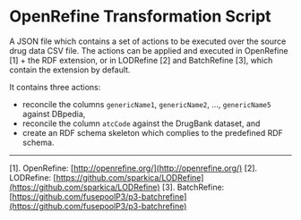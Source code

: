 # OpenRefine Transformation Script

A JSON file which contains a set of actions to be executed over the source drug data CSV file. The actions can be applied and executed in OpenRefine [1] + the RDF extension, or in LODRefine [2] and BatchRefine [3], which contain the extension by default.

It contains three actions:

* reconcile the columns `genericName1`, `genericName2`, ..., `genericName5` against DBpedia,
* reconcile the column `atcCode` against the DrugBank dataset, and
* create an RDF schema skeleton which complies to the predefined RDF schema.

---

[1]. OpenRefine: [http://openrefine.org/](http://openrefine.org/)
[2]. LODRefine: [https://github.com/sparkica/LODRefine](https://github.com/sparkica/LODRefine)
[3]. BatchRefine: [https://github.com/fusepoolP3/p3-batchrefine](https://github.com/fusepoolP3/p3-batchrefine)